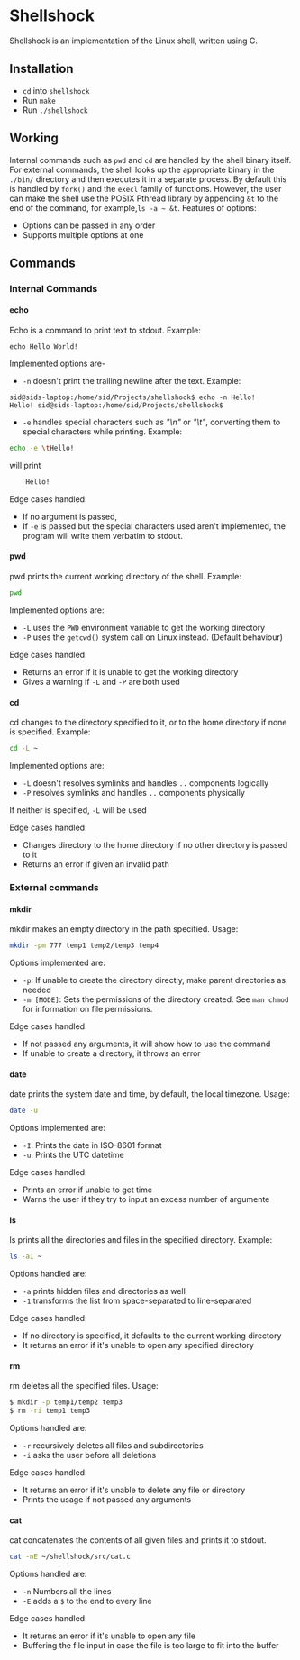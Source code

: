 # Shellshock
Shellshock is an implementation of the Linux shell, written using C. 
## Installation
- `cd` into `shellshock`
- Run `make`
- Run `./shellshock`
## Working
Internal commands such as `pwd` and `cd` are handled by the shell binary itself. For external commands, the shell looks up the appropriate binary in the `./bin/` directory and then executes it in a separate process. By default this is handled by `fork()` and the `execl` family of functions. However, the user can make the shell use the POSIX Pthread library by appending `&t` to the end of the command, for example,`ls -a ~ &t`. Features of options:
- Options can be passed in any order
- Supports multiple options at one

## Commands
### Internal Commands
#### echo
Echo is a command to print text to stdout. 
Example:
```
echo Hello World!
```
Implemented options are-
- `-n` doesn't print the trailing newline after the text. Example:
```
sid@sids-laptop:/home/sid/Projects/shellshock$ echo -n Hello!
Hello! sid@sids-laptop:/home/sid/Projects/shellshock$ 
```
- `-e` handles special characters such as *"\n"* or *"\t"*, converting them to special characters while printing. Example:
```sh
echo -e \tHello!
```
will print
```sh
    Hello!
```

Edge cases handled:
- If no argument is passed, 
- If `-e` is passed but the special characters used aren't implemented, the program will write them verbatim to stdout.

#### pwd
pwd prints the current working directory of the shell. Example:
```sh
pwd
```
Implemented options are:
- `-L` uses the `PWD` environment variable to get the working directory
- `-P` uses the `getcwd()` system call on Linux instead. (Default behaviour)

Edge cases handled:
- Returns an error if it is unable to get the working directory
- Gives a warning if `-L` and `-P` are both used

#### cd
cd changes to the directory specified to it, or to the home directory if none is specified. Example:
```sh
cd -L ~
```
Implemented options are:
- `-L` doesn't resolves symlinks and handles `..` components logically
- `-P` resolves symlinks and handles `..` components physically 

If neither is specified, `-L` will be used 

Edge cases handled:
- Changes directory to the home directory if no other directory is passed to it
- Returns an error if given an invalid path

### External commands
#### mkdir
mkdir makes an empty directory in the path specified. Usage:
```sh
mkdir -pm 777 temp1 temp2/temp3 temp4
```
Options implemented are:
- `-p`: If unable to create the directory directly, make parent directories as needed
- `-m [MODE]`: Sets the permissions of the directory created. See `man chmod` for information on file permissions.  

Edge cases handled:
- If not passed any arguments, it will show how to use the command
- If unable to create a directory, it throws an error

#### date
date prints the system date and time, by default, the local timezone. Usage:
```sh
date -u
```
Options implemented are:
- `-I`: Prints the date in ISO-8601 format
- `-u`: Prints the UTC datetime

Edge cases handled:
- Prints an error if unable to get time
- Warns the user if they try to input an excess number of argumente

#### ls
ls prints all the directories and files in the specified directory. Example:
```sh
ls -a1 ~
```
Options handled are:
- `-a` prints hidden files and directories as well
- `-1` transforms the list from space-separated to line-separated

Edge cases handled:
- If no directory is specified, it defaults to the current working directory
- It returns an error if it's unable to open any specified directory

#### rm
rm deletes all the specified files. Usage:
```sh
$ mkdir -p temp1/temp2 temp3
$ rm -ri temp1 temp3
```
Options handled are:
- `-r` recursively deletes all files and subdirectories 
- `-i` asks the user before all deletions 

Edge cases handled:
- It returns an error if it's unable to delete any file or directory
- Prints the usage if not passed any arguments

#### cat
cat concatenates the contents of all given files and prints it to stdout.
```sh
cat -nE ~/shellshock/src/cat.c
```
Options handled are:
- `-n` Numbers all the lines 
- `-E` adds a `$` to the end to every line 

Edge cases handled:
- It returns an error if it's unable to open any file
- Buffering the file input in case the file is too large to fit into the buffer

